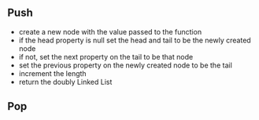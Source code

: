 ## Push
- create a new node with the value passed to the function
- if the head property is null set the head and tail to be the newly created node
- if not, set the next property on the tail to be that node
- set the previous property on the newly created node to be the tail
- increment the length
- return the doubly Linked List

## Pop
